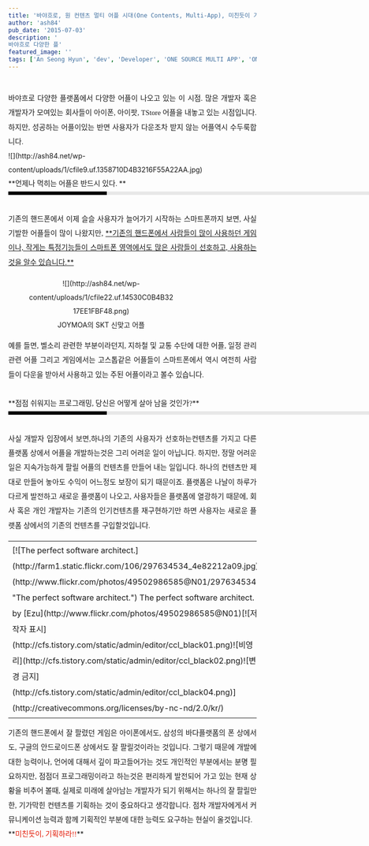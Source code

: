 ```yaml
---
title: '바야흐로, 원 컨텐츠 멀티 어플 시대(One Contents, Multi-App), 미친듯이 기획하라!!'
author: 'ash84'
pub_date: '2015-07-03'
description: '﻿
바야흐로 다양한 플'
featured_image: ''
tags: ['An Seong Hyun', 'dev', 'Developer', 'ONE SOURCE MULTI APP', 'ONE SOURCE MULTI APPLICATION', '개발자', '안성현', '어플', '원컨텐츠 멀티 앱', '컨텐츠', '컨텐츠 기획', '컨텐츠비스니스', '플랫폼']
---
```



<div style="text-align: justify; line-height: 2; "><span style="font-family: Dotum; ">﻿</span></div><div style="line-height: 2; "></div><div style="text-align: justify; line-height: 2; "><span style="font-size: 11pt; ">  
<span style="font-size: 11pt; "><span style="font-family: Dotum; ">바야흐로 다양한 플랫폼에서 다양한 어플이 나오고 있는 이 시점. 많은 개발자 혹은 개발자가 모여있는 회사들이 아이폰, 아이팟, TStore 어플을 내놓고 있는 시점입니다. 하지만, 성공하는 어플이있는 반면 사용자가 다운조차 받지 않는 어플역시 수두룩합니다. </span></span></span></div><div style="line-height: 2; "></div><div style="text-align: justify; line-height: 2; "></div><div style="line-height: 2; "></div><div style="text-align: justify; line-height: 2; ">![](http://ash84.net/wp-content/uploads/1/cfile9.uf.1358710D4B3216F55A22AA.jpg)</div><div style="line-height: 2; "></div><div style="text-align: justify; line-height: 2; "></div><div style="line-height: 2; "></div><div style="text-align: justify; line-height: 2; ">**<span style="font-size: 11pt; "><span style="font-size: 11pt; ">﻿</span></span><span style="font-family: Dotum; "><span style="font-size: 11pt; ">언제나 먹히는 어플은 반드시 있다. </span></span>**</div><div style="line-height: 2; "></div><div style="text-align: justify; line-height: 2; "><div><div style="BORDER-LEFT: #000000 200px solid; PADDING-BOTTOM: 3px; BACKGROUND-COLOR: #e8e8e8; PADDING-LEFT: 6px; WIDTH: 690px; PADDING-RIGHT: 6px; FONT: bold 1pt/1 나눔고딕, Sans-serif; MARGIN-BOTTOM: 10px; HEIGHT: 1px; COLOR: #fff; PADDING-TOP: 3px"><span style="FONT-SIZE: 11pt"><span style="FONT-SIZE: 10pt"><span style="FONT-SIZE: 11pt"><span style="FONT-SIZE: 10pt"><span style="FONT-SIZE: 10pt"><span style="FONT-FAMILY: Batang"><span style="FONT-SIZE: 11pt"><span style="FONT-SIZE: 1pt"></span></span></span></span></span></span></span></span></div><div style="LINE-HEIGHT: 1.7"><span style="FONT-FAMILY: Dotum"><font color="#474747"><span style="font-size: 11pt; "><span style="font-family: Dotum; ">﻿</span></span></font><span style="FONT-SIZE: 10pt"><font color="#474747"><span style="font-size: 11pt; "><span style="font-family: Dotum; ">﻿</span></span></font><span style="FONT-FAMILY: Dotum"><font color="#474747"><span style="font-size: 11pt; "><span style="font-family: Dotum; ">﻿</span></span></font><span style="FONT-SIZE: 10pt"><font color="#474747"><span style="font-size: 11pt; "><span style="font-family: Dotum; ">﻿</span></span></font></span></span></span></span></div></div></div><div style="line-height: 2; "></div><div style="text-align: justify; line-height: 2; "><span style="font-size: 11pt; "><span style="font-family: Dotum; ">  
 기존의 핸드폰에서 이제 슬슬 사용자가 늘어가기 시작하는 스마트폰까지 보면, 사실 기발한 어플들이 많이 나왔지만, </span></span><span class="Apple-style-span" style="text-decoration: underline;">**<span style="font-size: 11pt; "><span style="font-family: Dotum; ">기존의 핸드폰에서 사람들이 많이 사용하던 게임이나, 작게는 특정기능들이 스마트폰 영역에서도 많은 사람들이 선호하고, 사용하는 것을 알수 있습니다.</span></span>**</span></div><div style="line-height: 2; "></div><div style="text-align: justify; line-height: 2; "></div><div style="line-height: 2; "></div><div style="text-align: center; line-height: 2; "><figure class="wp-caption align" style="width: 297px">![](http://ash84.net/wp-content/uploads/1/cfile22.uf.14530C0B4B3217EE1FBF48.png)<figcaption class="wp-caption-text">JOYMOA의 SKT 신맞고 어플</figcaption></figure></div><div style="line-height: 2; "></div><div style="text-align: justify; line-height: 2; "></div><div style="line-height: 2; "></div><div style="text-align: justify; line-height: 2; "><span style="font-size: 11pt; "><span style="font-family: Dotum; ">예를 들면, 벨소리 관련한 부분이라던지, 지하철 및 교통 수단에 대한 어플, 일정 관리 관련 어플 그리고 게임에서는 고스톱같은 어플들이 스마트폰에서 역시 여전히 사람들이 다운을 받아서 사용하고 있는 주된 어플이라고 볼수 있습니다.</span></span></div><div style="line-height: 2; "></div><div style="text-align: justify; line-height: 2; "></div><div style="line-height: 2; "></div><div style="text-align: justify; line-height: 2; "><span style="font-size: 11pt; "><span style="font-family: Dotum; ">  
  </span></span></div><div style="line-height: 2; "></div><div style="text-align: justify; line-height: 2; ">**<span style="font-size: 11pt; "><span style="font-family: Dotum; ">점점 쉬워지는 프로그래밍, 당신은 어떻게 살아 남을 것인가?</span></span>**</div><div style="line-height: 2; "></div><div style="text-align: justify; line-height: 2; "><div><div style="BORDER-LEFT: #000000 200px solid; PADDING-BOTTOM: 3px; BACKGROUND-COLOR: #e8e8e8; PADDING-LEFT: 6px; WIDTH: 690px; PADDING-RIGHT: 6px; FONT: bold 1pt/1 나눔고딕, Sans-serif; MARGIN-BOTTOM: 10px; HEIGHT: 1px; COLOR: #fff; PADDING-TOP: 3px"><span style="FONT-SIZE: 11pt"><span style="FONT-SIZE: 10pt"><span style="FONT-SIZE: 11pt"><span style="FONT-SIZE: 10pt"><span style="FONT-SIZE: 10pt"><span style="FONT-FAMILY: Batang"><span style="FONT-SIZE: 11pt"><span style="FONT-SIZE: 1pt"></span></span></span></span></span></span></span></span></div><div style="LINE-HEIGHT: 1.7"><span style="FONT-FAMILY: Dotum"><font color="#474747"><span style="font-size: 11pt; "><span style="font-family: Dotum; ">﻿</span></span></font><span style="FONT-SIZE: 10pt"><font color="#474747"><span style="font-size: 11pt; "><span style="font-family: Dotum; ">﻿</span></span></font><span style="FONT-FAMILY: Dotum"><font color="#474747"><span style="font-size: 11pt; "><span style="font-family: Dotum; ">﻿</span></span></font><span style="FONT-SIZE: 10pt"><font color="#474747"><span style="font-size: 11pt; "><span style="font-family: Dotum; ">﻿ </span></span></font></span></span></span></span></div></div></div><div style="line-height: 2; "></div><div style="text-align: justify; line-height: 2; "><span style="font-size: 11pt; "><span style="font-family: Dotum; ">  
 사실 개발자 입장에서 보면,하나의 기존의 사용자가 선호하는컨텐츠를 가지고 다른 플랫폼 상에서 어플을 개발하는것은 그리 어려운 일이 아닙니다. 하지만, 정말 어려운일은 지속가능하게 팔릴 어플의 컨텐츠를 만들어 내는 일입니다. 하나의 컨텐츠만 제대로 만들어 놓아도 수익이 어느정도 보장이 되기 때문이죠. 플랫폼은 나날이 하루가 다르게 발전하고 새로운 플랫폼이 나오고, 사용자들은 플랫폼에 열광하기 때문에, 회사 혹은 개인 개발자는 기존의 인기컨텐츠를 재구현하기만 하면 사용자는 새로운 플랫폼 상에서의 기존의 컨텐츠를 구입할것입니다. </span></span></div><div style="line-height: 2; "></div><div style="text-align: justify; line-height: 2; "><font class="Apple-style-span" face="Dotum, gulim, tahoma, sans-serif" size="4"><span class="Apple-style-span" style="font-size: 15px; line-height: 22px;">  
</span></font></div><div style="line-height: 2; "></div><div style="text-align: justify; line-height: 2; "></div><div style="line-height: 2; "></div><table class="flickrImgSearch" style="line-height: 2; "><tbody><tr><td>[![The perfect software architect.](http://farm1.static.flickr.com/106/297634534_4e82212a09.jpg)](http://www.flickr.com/photos/49502986585@N01/297634534 "The perfect software architect.")  
<span>The perfect software architect. by [Ezu](http://www.flickr.com/photos/49502986585@N01)</span>[![저작자 표시](http://cfs.tistory.com/static/admin/editor/ccl_black01.png)![비영리](http://cfs.tistory.com/static/admin/editor/ccl_black02.png)![변경 금지](http://cfs.tistory.com/static/admin/editor/ccl_black04.png)](http://creativecommons.org/licenses/by-nc-nd/2.0/kr/)</td></tr></tbody></table><div style="line-height: 2; "></div><div style="text-align: justify; line-height: 2; "></div><div style="line-height: 2; "></div><div style="text-align: justify; line-height: 2; "></div><div style="line-height: 2; "></div><div style="text-align: justify; line-height: 2; "><span style="font-size: 11pt; "><span style="font-family: Dotum; ">기존의 핸드폰에서 잘 팔렸던 게임은 아이폰에서도, 삼성의 바다플랫폼의 폰 상에서도, 구글의 안드로이드폰 상에서도 잘 팔릴것이라는 것입니다. 그렇기 때문에 개발에 대한 능력이나, 언어에 대해서 깊이 파고들어가는 것도 개인적인 부분에서는 분명 필요하지만, 점점더 프로그래밍이라고 하는것은 편리하게 발전되어 가고 있는 현재 상황을 비추어 볼때, 실제로 미래에 살아남는 개발자가 되기 위해서는 하나의 잘 팔릴만한, 기가막힌 컨텐츠를 기획하는 것이 중요하다고 생각합니다. 점차 개발자에게서 커뮤니케이션 능력과 함께 기획적인 부분에 대한 능력도 요구하는 현실이 올것입니다. </span></span></div><div style="line-height: 2; "></div><div style="text-align: justify; line-height: 2; "></div><div style="text-align: justify; line-height: 2; ">**<font class="Apple-style-span" color="#E31600"><span style="font-size: 11pt; "><span style="font-family: Dotum; ">미친듯이, 기획하라!!</span></span></font>**</div>

